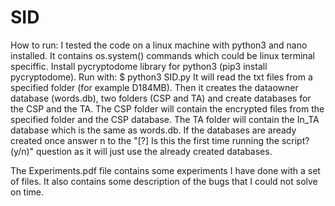 # SID
How to run:
I tested the code on a linux machine with python3 and nano installed. It contains os.system() commands which could be linux terminal speciffic. Install pycryptodome library for python3 (pip3 install pycryptodome). Run with:
$ python3 SID.py
It will read the txt files from a specified folder (for example D184MB). Then it creates the dataowner database (words.db), two folders (CSP and TA) and create databases for the CSP and the TA. The CSP folder will contain the encrypted files from the specified folder and the CSP database. The TA folder will contain the In_TA database which is the same as words.db.
If the databases are aready created once answer n to the "[?] Is this the first time running the script? (y/n)" question as it will just use the already created databases.

The Experiments.pdf file contains some experiments I have done with a set of files. It also contains some description of the bugs that I could not solve on time.
